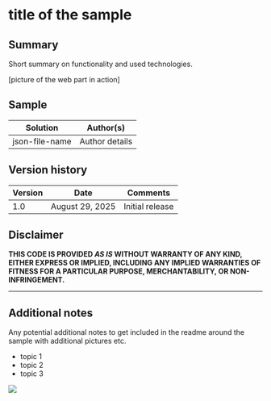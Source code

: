 # title of the sample

## Summary
Short summary on functionality and used technologies.

[picture of the web part in action]

## Sample

Solution|Author(s)
--------|---------
json-file-name | Author details

## Version history

Version|Date|Comments
-------|----|--------
1.0|August 29, 2025|Initial release

## Disclaimer
**THIS CODE IS PROVIDED *AS IS* WITHOUT WARRANTY OF ANY KIND, EITHER EXPRESS OR IMPLIED, INCLUDING ANY IMPLIED WARRANTIES OF FITNESS FOR A PARTICULAR PURPOSE, MERCHANTABILITY, OR NON-INFRINGEMENT.**

---

## Additional notes
Any potential additional notes to get included in the readme around the sample with additional pictures etc.

- topic 1
- topic 2
- topic 3

<img src="https://telemetry.sharepointpnp.com/sp-dev-list-formatting/view-samples/multi-line-view" />